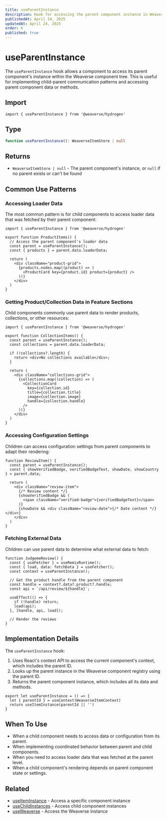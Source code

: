 ```yaml
---
title: useParentInstance
description: Hook for accessing the parent component instance in Weaverse Hydrogen components.
publishedAt: April 24, 2025
updatedAt: April 24, 2025
order: 6
published: true
---
```


# useParentInstance

The `useParentInstance` hook allows a component to access its parent component's instance within the Weaverse component tree. This is useful for implementing child-parent communication patterns and accessing parent component data or methods.

## Import

```tsx
import { useParentInstance } from '@weaverse/hydrogen'
```

## Type

```typescript
function useParentInstance(): WeaverseItemStore | null
```

## Returns

- `WeaverseItemStore | null` - The parent component's instance, or `null` if no parent exists or can't be found

## Common Use Patterns

### Accessing Loader Data

The most common pattern is for child components to access loader data that was fetched by their parent component:

```tsx
import { useParentInstance } from '@weaverse/hydrogen'

export function ProductItems() {
  // Access the parent component's loader data
  const parent = useParentInstance();
  const { products } = parent.data.loaderData;
  
  return (
    <div className="product-grid">
      {products.nodes.map((product) => (
        <ProductCard key={product.id} product={product} />
      ))}
    </div>
  )
}
```

### Getting Product/Collection Data in Feature Sections

Child components commonly use parent data to render products, collections, or other resources:

```tsx
import { useParentInstance } from '@weaverse/hydrogen'

export function CollectionItems() {
  const parent = useParentInstance();
  const collections = parent.data.loaderData;
  
  if (!collections?.length) {
    return <div>No collections available</div>;
  }
  
  return (
    <div className="collections-grid">
      {collections.map((collection) => (
        <CollectionCard 
          key={collection.id} 
          title={collection.title}
          image={collection.image}
          handle={collection.handle}
        />
      ))}
    </div>
  )
}
```

### Accessing Configuration Settings

Children can access configuration settings from parent components to adapt their rendering:

```tsx
function ReviewItem() {
  const parent = useParentInstance();
  const { showVerifiedBadge, verifiedBadgeText, showDate, showCountry } = parent.data;
  
  return (
    <div className="review-item">
      {/* Review content */}
      {showVerifiedBadge && (
        <span className="verified-badge">{verifiedBadgeText}</span>
      )}
      {showDate && <div className="review-date">{/* Date content */}</div>}
    </div>
  )
}
```

### Fetching External Data

Children can use parent data to determine what external data to fetch:

```tsx
function JudgemeReview() {
  const { useFetcher } = useRemixRuntime();
  const { load, data: fetchData } = useFetcher();
  const context = useParentInstance();
  
  // Get the product handle from the parent component
  const handle = context?.data?.product?.handle;
  const api = `/api/review/${handle}`;
  
  useEffect(() => {
    if (!handle) return;
    load(api);
  }, [handle, api, load]);
  
  // Render the reviews
}
```

## Implementation Details

The `useParentInstance` hook:

1. Uses React's context API to access the current component's context, which includes the parent ID.
2. Looks up the parent instance in the Weaverse component registry using the parent ID.
3. Returns the parent component instance, which includes all its data and methods.

```tsx
export let useParentInstance = () => {
  let { parentId } = useContext(WeaverseItemContext)
  return useItemInstance(parentId || '')
}
```

## When To Use

- When a child component needs to access data or configuration from its parent.
- When implementing coordinated behavior between parent and child components.
- When you need to access loader data that was fetched at the parent level.
- When a child component's rendering depends on parent component state or settings.

## Related

- [useItemInstance](/docs/api/use-item-instance) - Access a specific component instance
- [useChildInstances](/docs/api/use-child-instances) - Access child component instances
- [useWeaverse](/docs/api/use-weaverse) - Access the Weaverse instance
